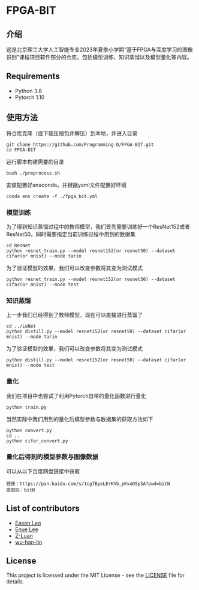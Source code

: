 # FPGA-BIT

## 介绍

这是北京理工大学人工智能专业2023年夏季小学期“基于FPGA与深度学习的图像识别”课程项目软件部分的仓库。包括模型训练、知识蒸馏以及模型量化等内容。

## Requirements

* Python 3.8
* Pytorch 1.10

## 使用方法
将仓库克隆（或下载压缩包并解压）到本地，并进入目录

```
git clone https://github.com/Programming-D/FPGA-BIT.git
cd FPGA-BIT
```
运行脚本构建需要的目录
```
bash ./preprocess.sh
```
安装配置好anaconda，并根据yaml文件配置好环境
```
conda env create -f ./fpga_bit.yml
```
### 模型训练
为了得到知识蒸馏过程中的教师模型，我们首先需要训练好一个ResNet152或者ResNet50，同时需要指定当前训练过程中用到的数据集
```
cd ResNet 
python resnet_train.py --model resnet152(or resnet50) --dataset cifar(or mnist) --mode tarin
```
为了验证模型的效果，我们可以改变参数将其变为测试模式
```
python resnet_train.py --model resnet152(or resnet50) --dataset cifar(or mnist) --mode test
```
### 知识蒸馏
上一步我们已经得到了教师模型，现在可以直接进行蒸馏了
```
cd ../LeNet
python distill.py --model resnet152(or resnet50) --dataset cifar(or mnist) --mode tarin
```
为了验证模型的效果，我们可以改变参数将其变为测试模式
```
python distill.py --model resnet152(or resnet50) --dataset cifar(or mnist) --mode test
```
### 量化
我们在项目中也尝试了利用Pytorch自带的量化函数进行量化
```
python train.py
```
当然实际中我们用到的量化后模型参数与数据集的获取方法如下
```
python convert.py
cd ..
python cifar_convert.py
```
### 量化后得到的模型参数与图像数据
可以从以下百度网盘链接中获取
```
链接：https://pan.baidu.com/s/1cgfByeLErKhb_pKvuOSp3A?pwd=bitN 
提取码：bitN
```
## List of contributors

* [Eason Leo](https://github.com/lyccyl1)
* [Enue Lee](https://github.com/Programming-D)
* [Z-Luan](https://github.com/Z-Luan)
* [wu-han-lin](https://github.com/wu-han-lin)

## License

This project is licensed under the MIT License - see the [LICENSE](./LICENSE.txt) file for details.

